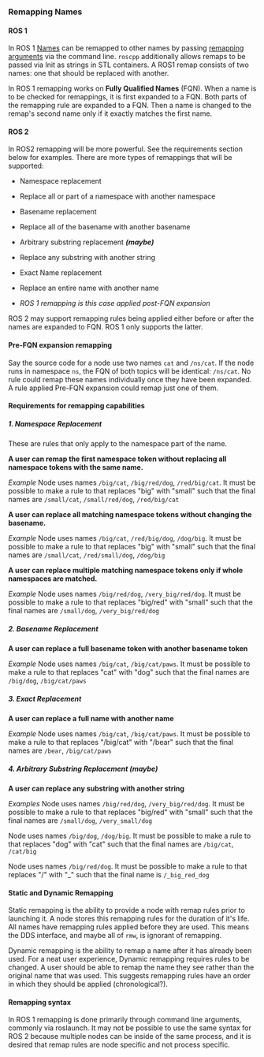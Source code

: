 ### Remapping Names
#### ROS 1
In ROS 1 [Names](http://wiki.ros.org/Names) can be remapped to other names by passing [remapping arguments](http://wiki.ros.org/Remapping%20Arguments) via the command line.
`roscpp` additionally allows remaps to be passed via Init as strings in STL containers.
A ROS1 remap consists of two names: one that should be replaced with another.

In ROS 1 remapping works on **Fully Qualified Names** (FQN).
When a name is to be checked for remappings, it is first expanded to a FQN.
Both parts of the remapping rule are expanded to a FQN.
Then a name is changed to the remap's second name only if it exactly matches the first name.

#### ROS 2
In ROS2 remapping will be more powerful.
See the requirements section below for examples.
There are more types of remappings that will be supported:

- Namespace replacement

 - Replace all or part of a namespace with another namespace
 
- Basename replacement

 - Replace all of the basename with another basename
 
- Arbitrary substring replacement ***(maybe)***

 - Replace any substring with another string
 
- Exact Name replacement

 - Replace an entire name with another name
 
 - *ROS 1 remapping is this case applied post-FQN expansion*

ROS 2 may support remapping rules being applied either before or after the names are expanded to FQN.
ROS 1 only supports the latter.

#### Pre-FQN expansion remapping
Say the source code for a node use two names `cat` and `/ns/cat`.
If the node runs in namespace `ns`, the FQN of both topics will be identical: `/ns/cat`.
No rule could remap these names individually once they have been expanded.
A rule applied Pre-FQN expansion could remap just one of them.

#### Requirements for remapping capabilities
##### 1. Namespace Replacement
These are rules that only apply to the namespace part of the name.

**A user can remap the first namespace token without replacing all namespace tokens with the same name.**

*Example*
Node uses names `/big/cat`, `/big/red/dog`, `/red/big/cat`.
It must be possible to make a rule to that replaces "big" with "small" such that the final names are `/small/cat`, `/small/red/dog`, `/red/big/cat`

**A user can replace all matching namespace tokens without changing the basename.**

*Example*
Node uses names `/big/cat`, `/red/big/dog`, `/dog/big`.
It must be possible to make a rule to that replaces "big" with "small" such that the final names are `/small/cat`, `/red/small/dog`, `/dog/big`

**A user can replace multiple matching namespace tokens only if whole namespaces are matched.**

*Example*
Node uses names `/big/red/dog`, `/very_big/red/dog`.
It must be possible to make a rule to that replaces "big/red" with "small" such that the final names are `/small/dog`, `/very_big/red/dog`

##### 2. Basename Replacement
**A user can replace a full basename token with another basename token**

*Example*
Node uses names `/big/cat`, `/big/cat/paws`.
It must be possible to make a rule to that replaces "cat" with "dog" such that the final names are `/big/dog`, `/big/cat/paws`

##### 3. Exact Replacement
**A user can replace a full name with another name**

*Example*
Node uses names `/big/cat`, `/big/cat/paws`.
It must be possible to make a rule to that replaces "/big/cat" with "/bear" such that the final names are `/bear`, `/big/cat/paws`

##### 4. Arbitrary Substring Replacement ***(maybe)***
**A user can replace any substring with another string**

*Examples*
Node uses names `/big/red/dog`, `/very_big/red/dog`.
It must be possible to make a rule to that replaces "big/red" with "small" such that the final names are `/small/dog`, `/very_small/dog`

Node uses names `/big/dog`, `/dog/big`.
It must be possible to make a rule to that replaces "dog" with "cat" such that the final names are `/big/cat`, `/cat/big`

Node uses names `/big/red/dog`.
It must be possible to make a rule to that replaces "/" with "_" such that the final name is `/_big_red_dog`

#### Static and Dynamic Remapping
Static remapping is the ability to provide a node with remap rules prior to launching it.
A node stores this remapping rules for the duration of it's life.
All names have remapping rules applied before they are used.
This means the DDS interface, and maybe all of `rmw`, is ignorant of remapping.

Dynamic remapping is the ability to remap a name after it has already been used.
For a neat user experience, Dynamic remapping requires rules to be changed.
A user should be able to remap the name they see rather than the original name that was used.
This suggests remapping rules have an order in which they should be applied (chronological?).

#### Remapping syntax
In ROS 1 remapping is done primarily through command line arguments, commonly via roslaunch.
It may not be possible to use the same syntax for ROS 2 because multiple nodes can be inside of the same process, and it is desired that remap rules are node specific and not process specific.

